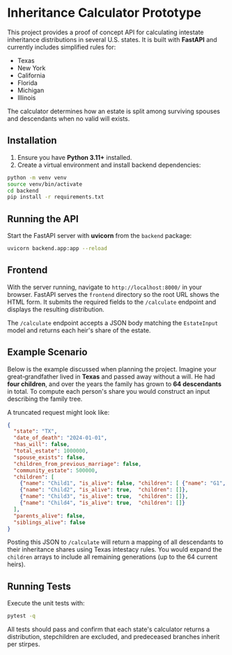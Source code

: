 # Inheritance Calculator Prototype

This project provides a proof of concept API for calculating intestate inheritance distributions in several U.S. states.  It is built with **FastAPI** and currently includes simplified rules for:

- Texas
- New York
- California
- Florida
- Michigan
- Illinois

The calculator determines how an estate is split among surviving spouses and descendants when no valid will exists.

## Installation

1. Ensure you have **Python 3.11+** installed.
2. Create a virtual environment and install backend dependencies:

```bash
python -m venv venv
source venv/bin/activate
cd backend
pip install -r requirements.txt
```

## Running the API

Start the FastAPI server with **uvicorn** from the `backend` package:

```bash
uvicorn backend.app:app --reload
```

## Frontend

With the server running, navigate to `http://localhost:8000/` in your browser.
FastAPI serves the `frontend` directory so the root URL shows the HTML form.
It submits the required fields to the `/calculate` endpoint and displays the
resulting distribution.

The `/calculate` endpoint accepts a JSON body matching the `EstateInput` model and returns each heir's share of the estate.

## Example Scenario

Below is the example discussed when planning the project.  Imagine your great‑grandfather lived in **Texas** and passed away without a will.  He had **four children**, and over the years the family has grown to **64 descendants** in total.  To compute each person's share you would construct an input describing the family tree.

A truncated request might look like:

```json
{
  "state": "TX",
  "date_of_death": "2024-01-01",
  "has_will": false,
  "total_estate": 1000000,
  "spouse_exists": false,
  "children_from_previous_marriage": false,
  "community_estate": 500000,
  "children": [
    {"name": "Child1", "is_alive": false, "children": [ {"name": "G1", "is_alive": true, "children": []} ]},
    {"name": "Child2", "is_alive": true,  "children": []},
    {"name": "Child3", "is_alive": true,  "children": []},
    {"name": "Child4", "is_alive": true,  "children": []}
  ],
  "parents_alive": false,
  "siblings_alive": false
}
```

Posting this JSON to `/calculate` will return a mapping of all descendants to their inheritance shares using Texas intestacy rules.  You would expand the `children` arrays to include all remaining generations (up to the 64 current heirs).

## Running Tests

Execute the unit tests with:

```bash
pytest -q
```

All tests should pass and confirm that each state's calculator returns a distribution, stepchildren are excluded, and predeceased branches inherit per stirpes.

